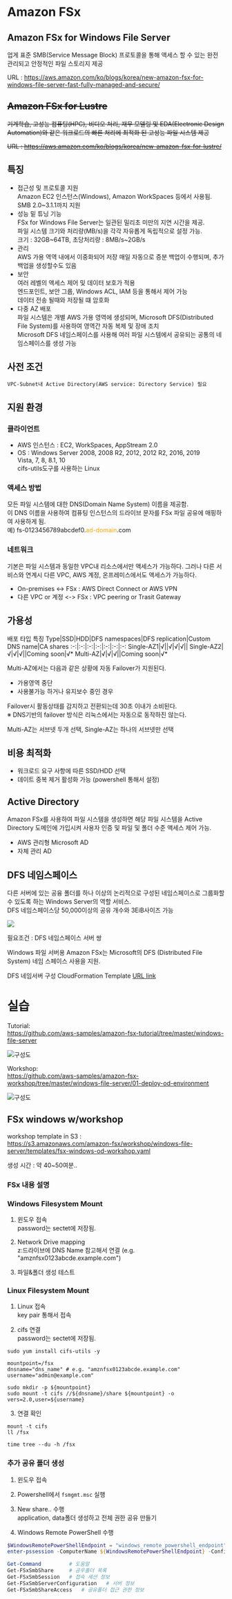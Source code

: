 # Amazon FSx
## Amazon FSx for Windows File Server
업게 표준 SMB(Service Message Block) 프로토콜을 통해 액세스 할 수 있는 완전 관리되고 안정적인 파일 스토리지 제공  

URL : https://aws.amazon.com/ko/blogs/korea/new-amazon-fsx-for-windows-file-server-fast-fully-managed-and-secure/
## ~~Amazon FSx for Lustre~~
~~기계학습, 고성능 컴퓨팅(HPC), 비디오 처리, 재무 모델링 및 EDA(Electronic Design Automation)와 같은 워크로드의 빠른 처리에 최적화 된 고성능 파일 시스템 제공~~

~~URL : https://aws.amazon.com/ko/blogs/korea/new-amazon-fsx-for-lustre/~~

## 특징
- 접근성 및 프로토콜 지원  
Amazon EC2 인스턴스(Windows), Amazon WorkSpaces 등에서 사용됨.  
SMB 2.0~3.1.1까지 지원
- 성능 밑 튜닝 기능  
FSx for Windows File Server는 일관된 밀리초 미만의 지연 시간을 제공.  
파일 시스템 크기와 처리량(MB/s)을 각각 자유롭게 독립적으로 설정 가능.  
크기 : 32GB~64TB, 초당처리량 : 8MB/s~2GB/s
- 관리  
AWS 가용 역역 내에서 이중화되어 저장
매일 자동으로 증분 백업이 수행되며, 추가 백업을 생성할수도 있음
- 보안  
여러 레벨의 액세스 제어 및 데이터 보호가 적용  
엔드포인트, 보안 그룹, Windows ACL, IAM 등을 통해서 제어 가능  
데이터 전송 될때와 저장될 떄 암호화
- 다중 AZ 배포  
파일 시스템은 개별 AWS 가용 영역에 생성되며, Microsoft DFS(Distributed File System)를 사용하여 영역간 자동 복제 및 장애 조치  
Microsoft DFS 네임스페이스를 사용해 여러 파일 시스템에서 공유되는 공통의 네임스페이스를 생성 가능

## 사전 조건
    VPC-Subnet내 Active Directory(AWS service: Directory Service) 필요

## 지원 환경
### 클라이언트
- AWS 인스턴스 : EC2, WorkSpaces, AppStream 2.0  
- OS : Windows Server 2008, 2008 R2, 2012, 2012 R2, 2016, 2019  
Vista, 7, 8, 8.1, 10  
cifs-utils도구를 사용하는 Linux

### 액세스 방법
모든 파일 시스템에 대한 DNS(Domain Name System) 이름을 제공함.  
이 DNS 이름을 사용하여 컴퓨팅 인스턴스의 드라이브 문자를 FSx 파일 공유에 매핑하여 사용하게 됨.  
예) fs-0123456789abcdef0.<span style="color:orange">ad-domain</span>.com

### 네트워크
기본은 파일 시스템과 동일한 VPC내 리소스에서만 액세스가 가능하다.
그러나 다른 서비스와 연계시 다른 VPC, AWS 계정, 온프레미스에서도 액세스가 가능하다.
- On-premises <-> FSx : AWS Direct Connect or AWS VPN
- 다른 VPC or 계정 <-> FSx : VPC peering or Trasit Gateway

## 가용성
배포 타입 특징
Type|SSD|HDD|DFS namespaces|DFS replication|Custom DNS name|CA shares
:-:|:-:|:-:|:-:|:-:|:-:|:-:
Single-AZ1|√||√|√|√||
Single-AZ2|√|√|√||Coming soon|√*
Multi-AZ|√|√|√||Coming soon|√*

Multi-AZ에서는 다음과 같은 상황에 자동 Failover가 지원된다.
- 가용영역 중단
- 사용불가능 하거나 유지보수 중인 경우

Failover시 활동상태를 감지하고 전환되는데 30초 이내가 소비된다.  
※ DNS기반의 failover 방식은 리눅스에서는 자동으로 동작하진 않는다.

Multi-AZ는 서브넷 두개 선택, Single-AZ는 하나의 서브넷만 선택

## 비용 최적화 
- 워크로드 요구 사항에 따른 SSD/HDD 선택
- 데이트 중복 제거 활성화 가능 (powershell 통해서 설정)

## Active Directory
Amazon FSx를 사용하여 파일 시스템을 생성하면 해당 파일 시스템을 Active Directory 도메인에 가입시켜 사용자 인증 및 파일 및 폴더 수준 액세스 제어 가능.
- AWS 관리형 Microsoft AD
- 자체 관리 AD

## DFS 네임스페이스
다른 서버에 있는 공융 폴더를 하나 이상의 논리적으로 구성된 네임스페이스로 그룹화할 수 있도록 하는 Windows Server의 역할 서비스.  
DFS 네임스페이스당 50,000이상의 공유 개수와 3EiB사이즈 가능 

![](images/FSx-common-namespace.png)

필요조건 : DFS 네임스페이스 서버 쌍

Windows 파일 서버용 Amazon FSx는 Microsoft의 DFS (Distributed File System) 네임 스페이스 사용을 지원.  

DFS 네임서버 구성 CloudFormation Template [URL link](https://solution-references.s3.amazonaws.com/fsx/dfs/setup-DFSN-servers.template)


# 실습
Tutorial:  
https://github.com/aws-samples/amazon-fsx-tutorial/tree/master/windows-file-server  

![구성도](images/fsx-windows-tutorial-architecture.png)

Workshop:  
https://github.com/aws-samples/amazon-fsx-workshop/tree/master/windows-file-server/01-deploy-od-environment

![구성도](images/fsx-windows-workshop-architecture-v1.png)

## FSx windows w/workshop
workshop template in S3 :  
https://s3.amazonaws.com/amazon-fsx/workshop/windows-file-server/templates/fsx-windows-od-workshop.yaml

생성 시간 : 약 40~50여분..

### FSx 내용 설명

### Windows Filesystem Mount
1. 윈도우 접속  
password는 sectet에 저장됨.

2. Network Drive mapping  
z:드라이브에 DNS Name 참고해서 연결 (e.g. "amznfsx0123abcde.example.com")

3. 파일&폴더 생성 테스트

### Linux Filesystem Mount
1. Linux 접속  
key pair 통해서 접속

2. cifs 연결  
password는 sectet에 저장됨.  
```command
sudo yum install cifs-utils -y

mountpoint=/fsx
dnsname="dns_name" # e.g. "amznfsx0123abcde.example.com"
username="admin@example.com"

sudo mkdir -p ${mountpoint}
sudo mount -t cifs //${dnsname}/share ${mountpoint} -o vers=2.0,user=${username}
```

3. 연결 확인  
```command
mount -t cifs
ll /fsx

time tree --du -h /fsx
```

### 추가 공유 폴더 생성
1. 윈도우 접속

2. Powershell에서 `fsmgmt.msc` 실행

3. New share.. 수행  
application, data폴더 생성하고 전체 권한 공유 만들기

4. Windows Remote PowerShell 수행
```powershell
$WindowsRemotePowerShellEndpoint = "windows_remote_powershell_endpoint" # e.g. "amznfsx0123abcde.example.com"
enter-pssession -ComputerName ${WindowsRemotePowerShellEndpoint} -ConfigurationName FsxRemoteAdmin
```

```powershell
Get-Command         # 도움말
Get-FSxSmbShare     # 공우폴더 목록
Get-FSxSmbSession   # 접속 세션 정보
Get-FSxSmbServerConfiguration   # 서버 정보
Get-FSxSmbShareAccess   # 공유폴더 접근 권한 정보
```